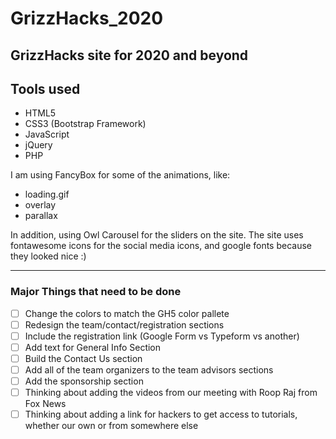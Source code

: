 # GrizzHacks_2020
GrizzHacks site for 2020 and beyond
------------------------------------
## Tools used
- HTML5
- CSS3 (Bootstrap Framework)
- JavaScript
- jQuery
- PHP

I am using FancyBox for some of the animations, like: 
- loading.gif
- overlay
- parallax

In addition, using Owl Carousel for the sliders on the site.
The site uses fontawesome icons for the social media icons, and google fonts because they looked nice :)

-----------------------------------------------------------------------------------------------------
### Major Things that need to be done
- [ ] Change the colors to match the GH5 color pallete
- [ ] Redesign the team/contact/registration sections
- [ ] Include the registration link (Google Form vs Typeform vs another)
- [ ] Add text for General Info Section
- [ ] Build the Contact Us section
- [ ] Add all of the team organizers to the team advisors sections
- [ ] Add the sponsorship section
- [ ] Thinking about adding the videos from our meeting with Roop Raj from Fox News
- [ ] Thinking about adding a link for hackers to get access to tutorials, whether our own or from somewhere else
